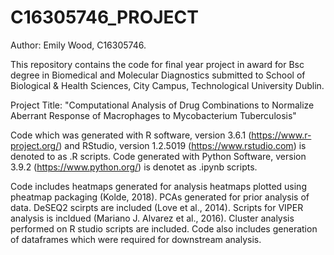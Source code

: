 # C16305746_PROJECT
Author: Emily Wood, C16305746. 


This repository contains the code for final year project in award for Bsc degree in Biomedical and Molecular Diagnostics submitted to School of Biological & Health Sciences, City Campus, Technological University Dublin.


Project Title: 
"Computational Analysis of Drug Combinations to Normalize Aberrant Response of Macrophages to Mycobacterium Tuberculosis"


Code which was generated with R software, version 3.6.1 (https://www.r-project.org/) and RStudio, version 1.2.5019 (https://www.rstudio.com) is denoted to as .R scripts.
Code generated with Python Software, version 3.9.2 (https://www.python.org/) is denotet as .ipynb scripts.

Code includes heatmaps generated for analysis heatmaps plotted using pheatmap packaging (Kolde, 2018). PCAs generated for prior analysis of data. DeSEQ2 scirpts are included (Love et al., 2014).  Scripts for VIPER analysis is incldued (Mariano J. Alvarez et al., 2016). Cluster analysis performed on R studio scripts are included. Code also includes generation of dataframes which were required for downstream analysis. 
